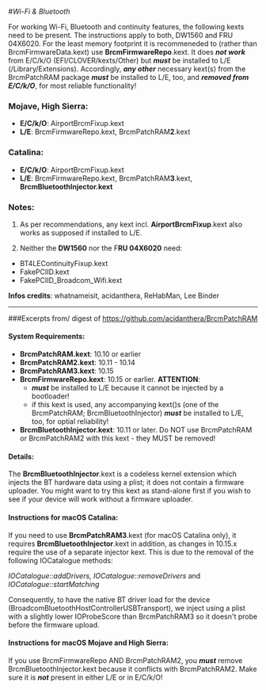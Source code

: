 #_Wi-Fi & Bluetooth_

For working Wi-Fi, Bluetooth and continuity features, the following kexts need to be present. The instructions apply to both, DW1560 and FRU 04X6020. For the least memory footprint it is recommeneded to (rather than BrcmFirmwareData.kext) use **BrcmFirmwareRepo**.kext. It does ***not work*** from E/C/k/O (EFI/CLOVER/kexts/Other) but ***must*** be installed to L/E (/Library/Extensions). Accordingly, ***any other*** necessary kext(s) from the BrcmPatchRAM package ***must*** be installed to L/E, too, and ***removed from E/C/k/O***, for most reliable functionality!


### Mojave, High Sierra:  
- **E/C/k/O**: AirportBrcmFixup.kext  
- **L/E**: BrcmFirmwareRepo.kext, BrcmPatchRAM**2**.kext  

### Catalina:
- **E/C/k/O**: AirportBrcmFixup.kext  
- **L/E**: BrcmFirmwareRepo.kext, BrcmPatchRAM**3**.kext, **BrcmBluetoothInjector.kext**  

### Notes:

1. As per recommendations, any kext incl. **AirportBrcmFixup**.kext also works as supposed if installed to L/E.


2. Neither the **DW1560** nor the F**RU 04X6020** need:

- BT4LEContinuityFixup.kext
- FakePCIID.kext
- FakePCIID\_Broadcom_Wifi.kext

**Infos credits**: whatnameisit, acidanthera, ReHabMan, Lee Binder

________________

###Excerpts from/ digest of https://github.com/acidanthera/BrcmPatchRAM

#### System Requirements:

- **BrcmPatchRAM.kext**: 10.10 or earlier
- **BrcmPatchRAM2.kext**: 10.11 - 10.14
- **BrcmPatchRAM3.kext**: 10.15
- **BrcmFirmwareRepo.kext**: 10.15 or earlier. **ATTENTION**:     
	* ***must*** be installed to L/E because it cannot be injected by a bootloader!
	* if this kext is used, any accompanying kext()s (one of the BrcmPatchRAM; BrcmBluetoothInjector) ***must*** be installed to L/E, too, for optial reliability!
- **BrcmBluetoothInjector.kext**: 10.11 or later. Do NOT use BrcmPatchRAM or BrcmPatchRAM2 with this kext - they MUST be removed!

#### Details:

The **BrcmBluetoothInjector**.kext is a codeless kernel extension which injects the BT hardware data using a plist; it does not contain a firmware uploader. You might want to try this kext as stand-alone first if you wish to see if your device will work without a firmware uploader.

#### Instructions for macOS Catalina:

If you need to use **BrcmPatchRAM3**.kext (for macOS Catalina only), it requires **BrcmBluetoothInjector**.kext in addition, as changes in 10.15.x require the use of a separate injector kext. This is due to the removal of the following IOCatalogue methods:

*IOCatalogue::addDrivers, IOCatalogue::removeDrivers* and *IOCatalogue::startMatching*

Consequently, to have the native BT driver load for the device (BroadcomBluetoothHostControllerUSBTransport), we inject using a plist with a slightly lower IOProbeScore than BrcmPatchRAM3 so it doesn't probe before the firmware upload.

#### Instructions for macOS Mojave and High Sierra:

If you use BrcmFirmwareRepo AND BrcmPatchRAM2, you ***must*** remove BrcmBluetoothInjector.kext because it conflicts with BrcmPatchRAM2. Make sure it is ***not*** present in either L/E or in E/C/k/O!